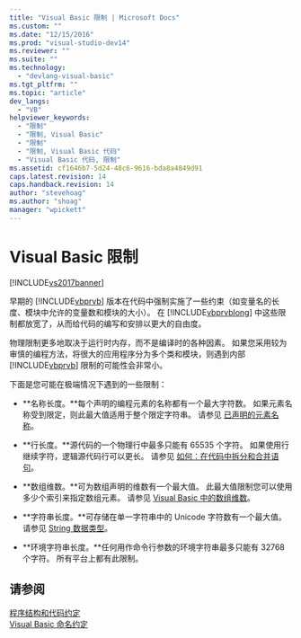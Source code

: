 ```yaml
---
title: "Visual Basic 限制 | Microsoft Docs"
ms.custom: ""
ms.date: "12/15/2016"
ms.prod: "visual-studio-dev14"
ms.reviewer: ""
ms.suite: ""
ms.technology: 
  - "devlang-visual-basic"
ms.tgt_pltfrm: ""
ms.topic: "article"
dev_langs: 
  - "VB"
helpviewer_keywords: 
  - "限制"
  - "限制, Visual Basic"
  - "限制"
  - "限制, Visual Basic 代码"
  - "Visual Basic 代码, 限制"
ms.assetid: cf1646b7-5d24-48c6-9616-bda8a4849d91
caps.latest.revision: 14
caps.handback.revision: 14
author: "stevehoag"
ms.author: "shoag"
manager: "wpickett"
---
```

# Visual Basic 限制
[!INCLUDE[vs2017banner](../../../csharp/includes/vs2017banner.md)]

早期的 [!INCLUDE[vbprvb](../../../csharp/programming-guide/concepts/linq/includes/vbprvb_md.md)] 版本在代码中强制实施了一些约束（如变量名的长度、模块中允许的变量数和模块的大小）。  在 [!INCLUDE[vbprvblong](../../../visual-basic/developing-apps/customizing-extending-my/includes/vbprvblong_md.md)] 中这些限制都放宽了，从而给代码的编写和安排以更大的自由度。  
  
 物理限制更多地取决于运行时内存，而不是编译时的各种因素。  如果您采用较为审慎的编程方法，将很大的应用程序分为多个类和模块，则遇到内部 [!INCLUDE[vbprvb](../../../csharp/programming-guide/concepts/linq/includes/vbprvb_md.md)] 限制的可能性会非常小。  
  
 下面是您可能在极端情况下遇到的一些限制：  
  
-   **名称长度。**每个声明的编程元素的名称都有一个最大字符数。  如果元素名称受到限定，则此最大值适用于整个限定字符串。  请参见 [已声明的元素名称](../../../visual-basic/programming-guide/language-features/declared-elements/declared-element-names.md)。  
  
-   **行长度。**源代码的一个物理行中最多只能有 65535 个字符。  如果使用行继续字符，逻辑源代码行可以更长。  请参见 [如何：在代码中拆分和合并语句](../../../visual-basic/programming-guide/program-structure/how-to-break-and-combine-statements-in-code.md)。  
  
-   **数组维数。**可为数组声明的维数有一个最大值。  此最大值限制您可以使用多少个索引来指定数组元素。  请参见 [Visual Basic 中的数组维数](../../../visual-basic/programming-guide/language-features/arrays/array-dimensions.md)。  
  
-   **字符串长度。**可存储在单一字符串中的 Unicode 字符数有一个最大值。  请参见 [String 数据类型](../../../visual-basic/language-reference/data-types/string-data-type.md)。  
  
-   **环境字符串长度。**任何用作命令行参数的环境字符串最多只能有 32768 个字符。  所有平台上都有此限制。  
  
## 请参阅  
 [程序结构和代码约定](../../../visual-basic/programming-guide/program-structure/program-structure-and-code-conventions.md)   
 [Visual Basic 命名约定](../../../visual-basic/programming-guide/program-structure/naming-conventions.md)